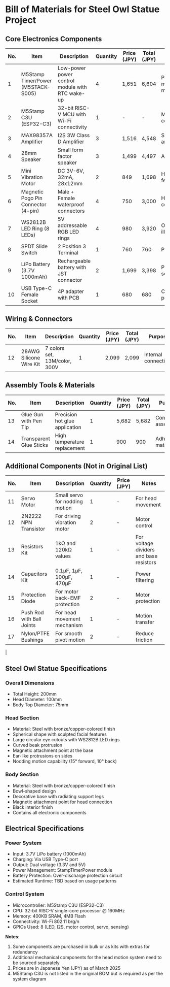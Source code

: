 # Bill of Materials for Steel Owl Statue Project

## Core Electronics Components

| No. | Item | Description | Quantity | Price (JPY) | Total (JPY) | Purpose |
|-----|------|-------------|----------|-------------|-------------|---------|
| 1 | M5Stamp Timer/Power (M5STACK-S005) | Low-power power control module with RTC wake-up | 4 | 1,651 | 6,604 | Power management module |
| 2 | M5Stamp C3U (ESP32-C3) | 32-bit RISC-V MCU with Wi-Fi connectivity | 1 | - | - | Main controller |
| 3 | MAX98357A Amplifier | I2S 3W Class D Amplifier | 3 | 1,516 | 4,548 | Speaker amplifier |
| 4 | 28mm Speaker | Small form factor speaker | 3 | 1,499 | 4,497 | Audio output |
| 5 | Mini Vibration Motor | DC 3V-6V, 32mA, 28x12mm | 2 | 849 | 1,698 | Haptic feedback |
| 6 | Magnetic Pogo Pin Connector (4-pin) | Male + Female waterproof connectors | 4 | 750 | 3,000 | Head-body connection |
| 7 | WS2812B LED Ring (8 LEDs) | 5V addressable RGB LED rings | 4 | 980 | 3,920 | Owl eyes illumination |
| 8 | SPDT Slide Switch | 2 Position 3 Terminal | 1 | 760 | 760 | Power on/off |
| 9 | LiPo Battery (3.7V 1000mAh) | Rechargeable battery with JST connector | 2 | 1,699 | 3,398 | Power source |
| 10 | USB Type-C Female Socket | 4P adapter with PCB | 1 | 680 | 680 | Charging port |



## Wiring & Connectors

| No. | Item | Description | Quantity | Price (JPY) | Total (JPY) | Purpose |
|-----|------|-------------|----------|-------------|-------------|---------|
| 12 | 28AWG Silicone Wire Kit | 7 colors set, 13M/color, 300V | 1 | 2,099 | 2,099 | Internal connections |

## Assembly Tools & Materials

| No. | Item | Description | Quantity | Price (JPY) | Total (JPY) | Purpose |
|-----|------|-------------|----------|-------------|-------------|---------|
| 13 | Glue Gun with Pen Tip | Precision hot glue application | 1 | 5,682 | 5,682 | Component assembly |
| 14 | Transparent Glue Sticks | High temperature replacement | 1 | 900 | 900 | Adhesive material |



## Additional Components (Not in Original List)

| No. | Item | Description | Quantity | Price (JPY) | Notes |
|-----|------|-------------|----------|-------------|-------|
| 11 | Servo Motor | Small servo for nodding motion | 1 | - | For head movement |
| 12 | 2N2222 NPN Transistor | For driving vibration motor | 2 | - | Motor control |
| 13 | Resistors Kit | 1kΩ and 120kΩ values | 1 | - | For voltage dividers and base resistors |
| 14 | Capacitors Kit | 0.1μF, 1μF, 100μF, 470μF | 1 | - | Power filtering |
| 15 | Protection Diode | For motor back-EMF protection | 2 | - | Motor protection |
| 16 | Push Rod with Ball Joints | For head movement mechanism | 1 | - | Motion transfer |
| 17 | Nylon/PTFE Bushings | For smooth pivot motion | 2 | - | Reduce friction |
|
## Steel Owl Statue Specifications

### Overall Dimensions
- Total Height: 200mm
- Head Diameter: 100mm
- Body Top Diameter: 75mm

### Head Section
- Material: Steel with bronze/copper-colored finish
- Spherical shape with sculpted facial features
- Large circular eye cutouts with WS2812B LED rings
- Curved beak protrusion
- Magnetic attachment point at the base
- Ear-like protrusions on sides
- Nodding motion capability (15° forward, 10° back)

### Body Section
- Material: Steel with bronze/copper-colored finish
- Bowl-shaped design
- Decorative base with radiating support legs
- Magnetic attachment point for head connection
- Black interior finish
- Contains all electronic components

## Electrical Specifications

### Power System
- Input: 3.7V LiPo battery (1000mAh)
- Charging: Via USB Type-C port
- Output: Dual voltage (3.3V and 5V)
- Power Management: StampTimerPower module
- Battery Protection: Over-discharge protection circuit
- Estimated Runtime: TBD based on usage patterns

### Control System
- Microcontroller: M5Stamp C3U (ESP32-C3)
- CPU: 32-bit RISC-V single-core processor @ 160MHz
- Memory: 400KB SRAM, 4MB Flash
- Connectivity: Wi-Fi 802.11 b/g/n
- GPIOs Used: 8 (LED, I2S, motor control, servo, sensing)



**Notes:**
1. Some components are purchased in bulk or as kits with extras for redundancy
2. Additional mechanical components for the head motion system need to be sourced separately
3. Prices are in Japanese Yen (JPY) as of March 2025
4. M5Stamp C3U is not listed in the original BOM but is required as per the system diagram